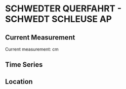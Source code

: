 # SCHWEDTER QUERFAHRT - SCHWEDT SCHLEUSE AP

## Current Measurement

Current measurement: <Value topic="rivers/pegel-online/SQF/SCHWEDT SCHLEUSE AP/measurementValue"/> cm

## Time Series

<TimeSeries topic="rivers/pegel-online/SQF/SCHWEDT SCHLEUSE AP/measurementValue" period="week" />

## Location

<WorldMap>
  <Marker lat="53.07016759260172" lon="14.323423683241211" labelTopic="rivers/pegel-online/SQF/SCHWEDT SCHLEUSE AP" />
</WorldMap>
